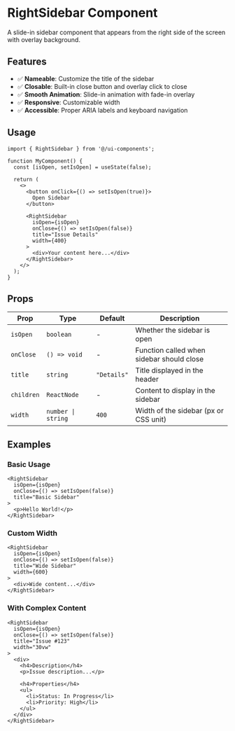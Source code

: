 # RightSidebar Component

A slide-in sidebar component that appears from the right side of the screen with overlay background.

## Features

- ✅ **Nameable**: Customize the title of the sidebar
- ✅ **Closable**: Built-in close button and overlay click to close
- ✅ **Smooth Animation**: Slide-in animation with fade-in overlay
- ✅ **Responsive**: Customizable width
- ✅ **Accessible**: Proper ARIA labels and keyboard navigation

## Usage

```tsx
import { RightSidebar } from '@/ui-components';

function MyComponent() {
  const [isOpen, setIsOpen] = useState(false);

  return (
    <>
      <button onClick={() => setIsOpen(true)}>
        Open Sidebar
      </button>
      
      <RightSidebar
        isOpen={isOpen}
        onClose={() => setIsOpen(false)}
        title="Issue Details"
        width={400}
      >
        <div>Your content here...</div>
      </RightSidebar>
    </>
  );
}
```

## Props

| Prop | Type | Default | Description |
|------|------|---------|-------------|
| `isOpen` | `boolean` | - | Whether the sidebar is open |
| `onClose` | `() => void` | - | Function called when sidebar should close |
| `title` | `string` | `"Details"` | Title displayed in the header |
| `children` | `ReactNode` | - | Content to display in the sidebar |
| `width` | `number \| string` | `400` | Width of the sidebar (px or CSS unit) |

## Examples

### Basic Usage
```tsx
<RightSidebar
  isOpen={isOpen}
  onClose={() => setIsOpen(false)}
  title="Basic Sidebar"
>
  <p>Hello World!</p>
</RightSidebar>
```

### Custom Width
```tsx
<RightSidebar
  isOpen={isOpen}
  onClose={() => setIsOpen(false)}
  title="Wide Sidebar"
  width={600}
>
  <div>Wide content...</div>
</RightSidebar>
```

### With Complex Content
```tsx
<RightSidebar
  isOpen={isOpen}
  onClose={() => setIsOpen(false)}
  title="Issue #123"
  width="30vw"
>
  <div>
    <h4>Description</h4>
    <p>Issue description...</p>
    
    <h4>Properties</h4>
    <ul>
      <li>Status: In Progress</li>
      <li>Priority: High</li>
    </ul>
  </div>
</RightSidebar>
``` 